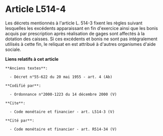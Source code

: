 # Article L514-4

Les décrets mentionnés à l'article L. 514-3 fixent les règles suivant lesquelles les excédents apparaissant en fin d'exercice
ainsi que les bonis acquis par prescription après réalisation de gages sont affectés à la dotation des caisses. Si ces
excédents et bonis ne sont pas intégralement utilisés à cette fin, le reliquat en est attribué à d'autres organismes d'aide
sociale.

**Liens relatifs à cet article**

	**Anciens textes**:

	  - Décret n°55-622 du 20 mai 1955 - art. 4 (Ab)

	**Codifié par**:

	  - Ordonnance n°2000-1223 du 14 décembre 2000 (V)

	**Cite**:

	  - Code monétaire et financier - art. L514-3 (V)

	**Cité par**:

	  - Code monétaire et financier - art. R514-34 (V)
